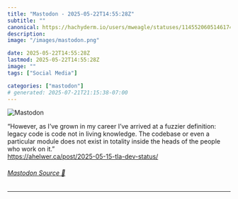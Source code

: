 ```yaml
---
title: "Mastodon - 2025-05-22T14:55:28Z"
subtitle: ""
canonical: https://hachyderm.io/users/mweagle/statuses/114552060514617470
description:
image: "/images/mastodon.png"

date: 2025-05-22T14:55:28Z
lastmod: 2025-05-22T14:55:28Z
image: ""
tags: ["Social Media"]

categories: ["mastodon"]
# generated: 2025-07-21T21:15:38-07:00
---
```

![Mastodon](/images/mastodon.png)

<p>“However, as I’ve grown in my career I’ve arrived at a fuzzier definition: legacy code is code not in living knowledge. The codebase or even a particular module does not exist in totality inside the heads of the people who work on it.”<br /><a href="https://ahelwer.ca/post/2025-05-15-tla-dev-status/" target="_blank" rel="nofollow noopener noreferrer" translate="no"><span class="invisible">https://</span><span class="ellipsis">ahelwer.ca/post/2025-05-15-tla</span><span class="invisible">-dev-status/</span></a></p>


###### [Mastodon Source 🐘](https://hachyderm.io/@mweagle/114552060514617470)

___
